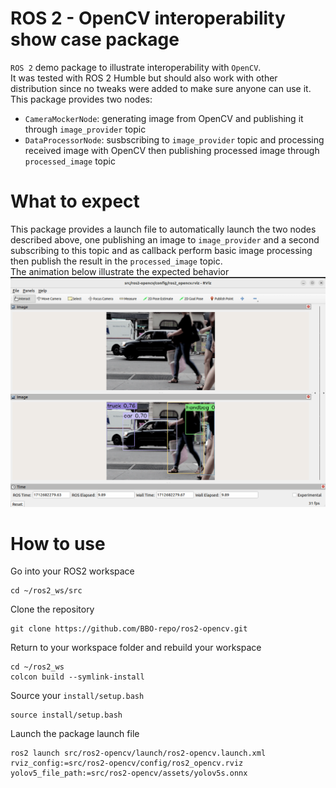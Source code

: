 ROS 2 - OpenCV interoperability show case package
===================================================

`ROS 2` demo package to illustrate interoperability with `OpenCV`.</br>
It was tested with ROS 2 Humble but should also work with other distribution since no tweaks were added to make sure anyone can use it.</br>
This package provides two nodes:
- `CameraMockerNode`: generating image from OpenCV and publishing it through `image_provider` topic
- `DataProcessorNode`: susbscribing to `image_provider` topic and processing received image with OpenCV then publishing processed image through `processed_image` topic

What to expect
===================================================
This package provides a launch file to automatically launch the two nodes described above, one publishing an image to `image_provider` and a second subscribing to this topic and as callback perform basic image processing then publish the result in the `processed_image` topic.</br>
The animation below illustrate the expected behavior
![](ros2-opencv-interoperability.gif)

How to use
===================================================
Go into your ROS2 workspace
```
cd ~/ros2_ws/src
```
Clone the repository
```
git clone https://github.com/BBO-repo/ros2-opencv.git
```
Return to your workspace folder and rebuild your workspace
```
cd ~/ros2_ws
colcon build --symlink-install
```
Source your `install/setup.bash`
```
source install/setup.bash
```
Launch the package launch file
```
ros2 launch src/ros2-opencv/launch/ros2-opencv.launch.xml rviz_config:=src/ros2-opencv/config/ros2_opencv.rviz yolov5_file_path:=src/ros2-opencv/assets/yolov5s.onnx
```
